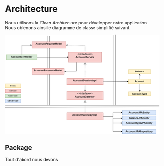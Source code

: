 # Architecture
Nous utilisons la *Clean Architecture* pour développer notre application. Nous obtenons ainsi le diagramme de classe simplifié suivant.

![](Images/account_archigenerale.png)

## Package
Tout d'abord nous devons 
